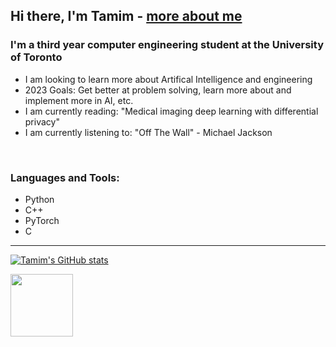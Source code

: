 ## Hi there, I'm Tamim - [more about me][website]

### I'm a third year computer engineering student at the University of Toronto
- I am looking to learn more about Artifical Intelligence and engineering 
- 2023 Goals: Get better at problem solving, learn more about and implement more in AI, etc.
- I am currently reading: "Medical imaging deep learning with differential privacy"
- I am currently listening to: "Off The Wall" - Michael Jackson

<br />

### Languages and Tools:
- Python
- C++
- PyTorch
- C

---
[![Tamim's GitHub stats](https://github-readme-stats.vercel.app/api?username=Tamim1236)](https://github.com/anuraghazra/github-readme-stats)

<img src="https://wakatime.com/share/@462c5d36-a0f9-4ab0-8750-3eb2c3418696/ce715228-4eca-439b-a7fc-8da3a5af8337.svg" height = "100" width = "100" />




[website]: https://www.linkedin.com/in/tamim-hasan-4b6432250/
